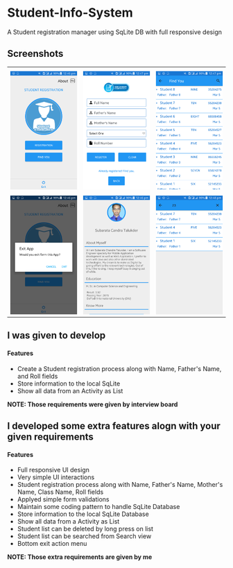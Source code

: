 # Student-Info-System
A Student registration manager using SqLite DB with full responsive design

## Screenshots

<table style="width:100%">
  <tr>
    <th></th>
    <th></th> 
    <th></th>
  </tr>
  <tr>
    <td><img src="/screenshots/Screenshot_01.png" width="300"/></td>
    <td><img src="/screenshots/Screenshot_04.png" width="300"/></td>
    <td><img src="/screenshots/Screenshot_05.png" width="300"/></td> 
  </tr>
    <tr>
    <td></td>
    <td></td> 
    <td></td>
  </tr>
  <tr>
    <td><img src="/screenshots/Screenshot_02.png" width="300"/></td> 
    <td><img src="/screenshots/Screenshot_03.png" width="300"/></td>
    <td><img src="/screenshots/Screenshot_06.png" width="300"/></td>
  </tr>
</table>

## I was given to develop

#### Features
* Create a Student registration process along with Name, Father's Name, and Roll fields
* Store information to the local SqLite 
* Show all data from an Activity as List

**NOTE: Those requirements were given by interview board**

## I developed some extra features alogn with your given requirements

#### Features
* Full responsive UI design
* Very simple UI interactions
* Student registration process along with Name, Father's Name, Mother's Name, Class Name, Roll fields
* Applyed simple form validations
* Maintain some coding pattern to handle SqLite Database
* Store information to the local SqLite Database
* Show all data from a Activity as List
* Student list can be deleted by long press on list
* Student list can be searched from Search view
* Bottom exit action menu

**NOTE: Those extra requirements are given by me**
